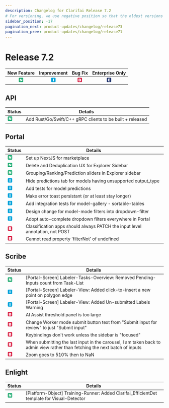 ```yaml
---
description: Changelog for Clarifai Release 7.2
# For versioning, we use negative position so that the oldest versions are displayed at the bottom. Any time you add a new version, increase the position by -1.
sidebar_position: -17
pagination_next: product-updates/changelog/release73
pagination_prev: product-updates/changelog/release71
---
```


# Release 7.2

| New Feature | Improvement | Bug Fix | Enterprise Only |
| :---: | :---: | :---: | :---: |
| ![new-feature](/img/new_feature.jpg) | ![improvement](/img/improvement.jpg) | ![bug](/img/bug.jpg) | ![enterprise](/img/enterprise.jpg) |

## API

|Status     |Details                                                  |
|-----------|---------------------------------------------------------|
| ![new-feature](/img/new_feature.jpg) |Add Rust/Go/Swift/C++ gRPC clients to be built + released|

## Portal

|Status     |Details                                                  |
|-----------|---------------------------------------------------------|
| ![new-feature](/img/new_feature.jpg) |Set up NextJS for marketplace                            |
| ![new-feature](/img/new_feature.jpg) |Delete and Deduplication UX for Explorer Sidebar         |
| ![new-feature](/img/new_feature.jpg) |Grouping/Ranking/Prediction sliders in Explorer sidebar  |
| ![improvement](/img/improvement.jpg) |Hide predictions tab for models having unsupported output_type|
| ![improvement](/img/improvement.jpg) |Add tests for model predictions                          |
| ![improvement](/img/improvement.jpg) |Make error toast persistant (or at least stay longer)    |
| ![improvement](/img/improvement.jpg) |Add integration tests for model-gallery - sortable-tables|
| ![improvement](/img/improvement.jpg) |Design change for model-mode filters into dropdown-filter|
| ![improvement](/img/improvement.jpg) |Adopt auto-complete dropdown filters everywhere in Portal|
| ![bug](/img/bug.jpg) |Classification apps should always PATCH the input level annotation, not POST|
| ![bug](/img/bug.jpg) |Cannot read property 'filterNot' of undefined            |


## Scribe

|Status     |Details                                                  |
|-----------|---------------------------------------------------------|
| ![new-feature](/img/new_feature.jpg) |[Portal-Screen] Labeler-Tasks-Overview: Removed Pending-Inputs count from Task-List|
| ![improvement](/img/improvement.jpg) |[Portal-Screen] Labeler-View: Added click-to-insert a new point on polygon edge|
| ![improvement](/img/improvement.jpg) |[Portal-Screen] Labeler-View: Added Un-submitted Labels Warning|
| ![bug](/img/bug.jpg) |AI Assist threshold panel is too large                   |
| ![bug](/img/bug.jpg) |Change Worker mode submit button text from "Submit input for review" to just "Submit input"|
| ![bug](/img/bug.jpg) |Keybindings don't work unless the sidebar is "focused"   |
| ![bug](/img/bug.jpg) |When submitting the last input in the carousel, I am taken back to admin view rather than fetching the next batch of inputs|
| ![bug](/img/bug.jpg) |Zoom goes to 510% then to NaN                            |

## Enlight

|Status     |Details                                                  |
|-----------|---------------------------------------------------------|
| ![new-feature](/img/new_feature.jpg) |[Platform-Object] Training-Runner: Added Clarifai_EfficientDet template for Visual-Detector|
